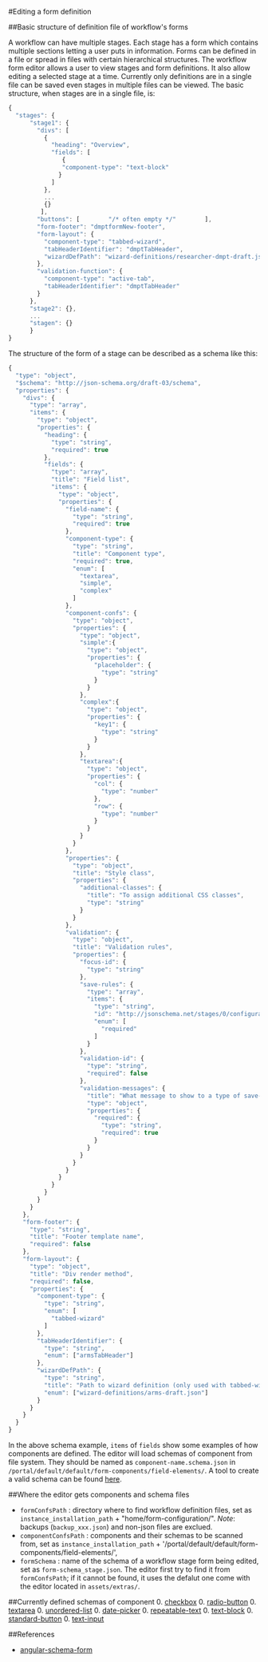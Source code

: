 #Editing a form definition

##Basic structure of definition file of workflow's forms

A workflow can have multiple stages. Each stage has a form which contains multiple sections letting a user puts in information. Forms can be defined in a file or spread in files with certain hierarchical structures. The workflow form editor allows a user to view stages and form definitions. It also allow editing a selected stage at a time. Currently only definitions are in a single file can be saved even stages in multiple files can be viewed. The basic structure, when stages are in a single file, is:


```javascript
{
  "stages": {
      "stage1": {
        "divs": [
          {
            "heading": "Overview",
            "fields": [
               {
               "component-type": "text-block"
              }
            ]
          },
          ...
          {}
         ],
        "buttons": [        "/* often empty */"        ],
        "form-footer": "dmptformNew-footer",
        "form-layout": {
          "component-type": "tabbed-wizard",
          "tabHeaderIdentifier": "dmptTabHeader",
          "wizardDefPath": "wizard-definitions/researcher-dmpt-draft.json"
        },
        "validation-function": {
          "component-type": "active-tab",
          "tabHeaderIdentifier": "dmptTabHeader"
        }
      },
      "stage2": {},
      ...
      "stagen": {}
      }
}
```

The structure of the form of a stage can be described as a schema like this:

```javascript
{
  "type": "object",
  "$schema": "http://json-schema.org/draft-03/schema",
  "properties": {
    "divs": {
      "type": "array",
      "items": {
        "type": "object",
        "properties": {
          "heading": {
            "type": "string",
            "required": true
          },
          "fields": {
            "type": "array",
            "title": "Field list",
            "items": {
              "type": "object",
              "properties": {
                "field-name": {
                  "type": "string",
                  "required": true
                },
                "component-type": {
                  "type": "string",
                  "title": "Component type",
                  "required": true,
                  "enum": [
                    "textarea",
                    "simple",
                    "complex"
                  ]
                },
                "component-confs": {
                  "type": "object",
                  "properties": {
                    "type": "object",
                    "simple":{
                      "type": "object",
                      "properties": {
                        "placeholder": {
                          "type": "string"
                        }
                      }
                    },
                    "complex":{
                      "type": "object",
                      "properties": {
                        "key1": {
                          "type": "string"
                        }
                      }
                    },
                    "textarea":{
                      "type": "object",
                      "properties": {
                        "col": {
                          "type": "number"
                        },
                        "row": {
                          "type": "number"
                        }
                      }
                    }
                  }
                },
                "properties": {
                  "type": "object",
                  "title": "Style class",
                  "properties": {
                    "additional-classes": {
                      "title": "To assign additional CSS classes",
                      "type": "string"
                    }
                  }
                },
                "validation": {
                  "type": "object",
                  "title": "Validation rules",
                  "properties": {
                    "focus-id": {
                      "type": "string"
                    },
                    "save-rules": {
                      "type": "array",
                      "items": {
                        "type": "string",
                        "id": "http://jsonschema.net/stages/0/configuration/divs/0/fields/0/validation/save-rules/0",
                        "enum": [
                          "required"
                        ]
                      }
                    },
                    "validation-id": {
                      "type": "string",
                      "required": false
                    },
                    "validation-messages": {
                      "title": "What message to show to a type of save-rule: e.g. required",
                      "type": "object",
                      "properties": {
                        "required": {
                          "type": "string",
                          "required": true
                        }
                      }
                    }
                  }
                }
              }
            }
          }
        }
      }
    },
    "form-footer": {
      "type": "string",
      "title": "Footer template name",
      "required": false
    },
    "form-layout": {
      "type": "object",
      "title": "Div render method",
      "required": false,
      "properties": {
        "component-type": {
          "type": "string",
          "enum": [
            "tabbed-wizard"
          ]
        },
        "tabHeaderIdentifier": {
          "type": "string",
          "enum": ["armsTabHeader"]
        },
        "wizardDefPath": {
          "type": "string",
          "title": "Path to wizard definition (only used with tabbed-wizard)",
          "enum": ["wizard-definitions/arms-draft.json"]
        }
      }
    }
  }
}
```

In the above schema example, `items` of `fields` show some examples of how components are defined. The editor will load schemas of
component from file system. They should be named as `component-name.schema.json` in `/portal/default/default/form-components/field-elements/`.
A tool to create a valid schema can be found [here](http://jsonschema.net/#/#top).

##Where the editor gets components and schema files
*  `formConfsPath` : directory where to find workflow definition files, set as `instance_installation_path` + "home/form-configuration/". *Note*: backups (`backup_xxx.json`) and non-json files are exclued.
*  `componentConfsPath` : components and their schemas to be scanned from, set as `instance_installation_path` + '/portal/default/default/form-components/field-elements/',
*  `formSchema` : name of the schema of a workflow stage form being edited, set as `form-schema_stage.json`. The editor first try to find it from `formConfsPath`; if it cannot be found, it uses the defalut one come with the editor located in `assets/extras/`.

##Currently defined schemas of component
0. [checkbox](checkbox.schema.json)
0. [radio-button](radio-button.schema.json)
0. [textarea](textarea.schema.json)
0. [unordered-list](unordered-list.schema.json)
0. [date-picker](date-picker.schema.json)
0. [repeatable-text](repeatable-text.schema.json)
0. [text-block](text-block.schema.json)
0. [standard-button](standard-button.schema.json)
0. [text-input](text-input.schema.json)


##References
* [angular-schema-form](https://github.com/Textalk/angular-schema-form/blob/master/docs/index.md)

